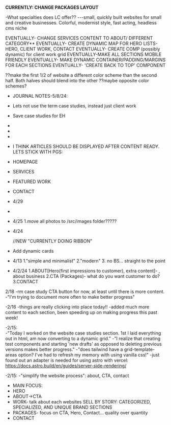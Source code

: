 **CURRENTLY: CHANGE PACKAGES LAYOUT**

-What specialties does LC offer?? ---small, quickly built websites for small and creative businesses. Colorful, modernist style, fast acting, headless cms niche

EVENTUALLY- CHANGE SERVICES CONTENT TO ABOUT/ DIFFERENT CATEGORY\*\*
EVENTUALLY- CREATE DYNAMIC MAP FOR HERO LISTS-HERO, CLIENT WORK, CONTACT
EVENTUALLY- CREATE COMP (possibly dynamic) for client work grid
EVENTUALLY-MAKE ALL SECTIONS MOBILE FRIENDLY
EVENTUALLY- MAKE DYNAMIC CONTAINER/PADDING/MARGINS FOR EACH SECTIONS
EVENTUALLY- 'CREATE BACK TO TOP' COMPONENT

??make the first 1/2 of website a different color scheme than the second half. Both halves should blend into the other ??maybe opposite color schemes?

- JOURNAL NOTES-5/8/24:
- Lets not use the term case studies, instead just client work
- Save case studies for EH
-
-
-
- I THINK ARTICLES SHOULD BE DISPLAYED AFTER CONTENT READY. LETS STICK WITH PGS:
- HOMEPAGE
- SERVICES
- FEATURED WORK
- CONTACT

- 4/29
- <!--*--*--*--*--*--*--*--*--*--*--*--*--*--*--*-->
   <!--*--*--*--*--*-CENTER PAGE BANNER v-*--*--*--*--*--*--*--*--*--*-->
   <!--*--*--*--*--*--*--*--*--*--*--*--*--*--*--*-->

- 4/25
  1.move all photos to /src/images folder?????

- 4/24
    <!--*--*--*--*--*--*--*--*--*--*--*--*--*--*--*--> //NEW "CURRENTLY DOING RIBBON"

- Add dynamic cards
- 4/13
  1."simple and minimalist"
  2."modern" 3. no BS... straight to the point

- 4/2/24
  1.ABOUT[Hero(first impressions to customer), extra content]- , about business
  2.CTA (Packages)- what do you want customer to do?
  3.CONTACT

2/18
-rm case study CTA button for now, at least until there is more content.
-"I'm trying to document more often to make better progress"

-2/16
-things are really clicking into place today!!
-added much more content to each section, been speeding up on making progress this past week!

-2/15:  
-"Today I worked on the website case studies section. 1st I laid everything out in html, am now converting to a dynamic grid."
-"I realize that creating test components and starting 'new drafts' as opposed to deleting previous versions makes better progress."
-"does tailwind have a grid-template-areas option? I've had to refresh my memory with using vanilla css!"
-just found out an adapter is needed for using astro with vercel: https://docs.astro.build/en/guides/server-side-rendering/

-2/15:
-"simplify the website process": about, CTA, contact

- MAIN FOCUS:
- HERO
- ABOUT->CTA
- WORK- talk about each websites SELL BY STORY: CATEGORIZED, SPECIALIZED, AND UNIQUE BRAND SECTIONS
- PACKAGES- focus on CTA, Hero, Contact… quality over quantity
- CONTACT
